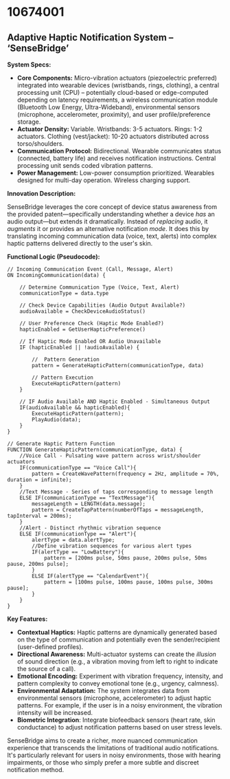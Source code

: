 # 10674001

## Adaptive Haptic Notification System – ‘SenseBridge’

**System Specs:**

*   **Core Components:** Micro-vibration actuators (piezoelectric preferred) integrated into wearable devices (wristbands, rings, clothing), a central processing unit (CPU) – potentially cloud-based or edge-computed depending on latency requirements, a wireless communication module (Bluetooth Low Energy, Ultra-Wideband), environmental sensors (microphone, accelerometer, proximity), and user profile/preference storage.
*   **Actuator Density:** Variable. Wristbands: 3-5 actuators. Rings: 1-2 actuators. Clothing (vest/jacket): 10-20 actuators distributed across torso/shoulders.
*   **Communication Protocol:**  Bidirectional. Wearable communicates status (connected, battery life) and receives notification instructions. Central processing unit sends coded vibration patterns.
*   **Power Management:** Low-power consumption prioritized.  Wearables designed for multi-day operation. Wireless charging support.

**Innovation Description:**

SenseBridge leverages the core concept of device status awareness from the provided patent—specifically understanding whether a device *has* an audio output—but extends it dramatically. Instead of *replacing* audio, it *augments* it or provides an alternative notification *mode*. It does this by translating incoming communication data (voice, text, alerts) into complex haptic patterns delivered directly to the user's skin.

**Functional Logic (Pseudocode):**

```
// Incoming Communication Event (Call, Message, Alert)
ON IncomingCommunication(data) {

    // Determine Communication Type (Voice, Text, Alert)
    communicationType = data.type

    // Check Device Capabilities (Audio Output Available?)
    audioAvailable = CheckDeviceAudioStatus()

    // User Preference Check (Haptic Mode Enabled?)
    hapticEnabled = GetUserHapticPreference()

    // If Haptic Mode Enabled OR Audio Unavailable
    IF (hapticEnabled || !audioAvailable) {

        //  Pattern Generation
        pattern = GenerateHapticPattern(communicationType, data)

        // Pattern Execution
        ExecuteHapticPattern(pattern)
    }

    // IF Audio Available AND Haptic Enabled - Simultaneous Output
    IF(audioAvailable && hapticEnabled){
        ExecuteHapticPattern(pattern);
        PlayAudio(data);
    }
}

// Generate Haptic Pattern Function
FUNCTION GenerateHapticPattern(communicationType, data) {
    //Voice Call - Pulsating wave pattern across wrist/shoulder actuators
    IF(communicationType == "Voice Call"){
        pattern = CreateWavePattern(frequency = 2Hz, amplitude = 70%, duration = infinite);
    }
    //Text Message - Series of taps corresponding to message length
    ELSE IF(communicationType == "TextMessage"){
        messageLength = LENGTH(data.message);
        pattern = CreateTapPattern(numberOfTaps = messageLength, tapInterval = 200ms);
    }
    //Alert - Distinct rhythmic vibration sequence
    ELSE IF(communicationType == "Alert"){
        alertType = data.alertType;
        //Define vibration sequences for various alert types
        IF(alertType == "LowBattery"){
            pattern = [200ms pulse, 50ms pause, 200ms pulse, 50ms pause, 200ms pulse];
        }
        ELSE IF(alertType == "CalendarEvent"){
            pattern = [100ms pulse, 100ms pause, 100ms pulse, 300ms pause];
        }
    }
}
```

**Key Features:**

*   **Contextual Haptics:**  Haptic patterns are dynamically generated based on the type of communication and potentially even the sender/recipient (user-defined profiles).
*   **Directional Awareness:** Multi-actuator systems can create the *illusion* of sound direction (e.g., a vibration moving from left to right to indicate the source of a call).
*   **Emotional Encoding:** Experiment with vibration frequency, intensity, and pattern complexity to convey emotional tone (e.g., urgency, calmness).
*   **Environmental Adaptation:** The system integrates data from environmental sensors (microphone, accelerometer) to adjust haptic patterns. For example, if the user is in a noisy environment, the vibration intensity will be increased.
*   **Biometric Integration**: Integrate biofeedback sensors (heart rate, skin conductance) to adjust notification patterns based on user stress levels.



SenseBridge aims to create a richer, more nuanced communication experience that transcends the limitations of traditional audio notifications.  It's particularly relevant for users in noisy environments, those with hearing impairments, or those who simply prefer a more subtle and discreet notification method.